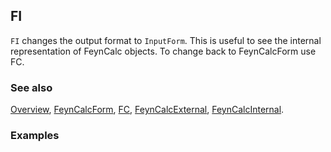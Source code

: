 ## FI

`FI` changes the output format to `InputForm`. This is useful to see the internal representation of FeynCalc objects. To change back to FeynCalcForm use FC.

### See also

[Overview](Extra/FeynCalc.md), [FeynCalcForm](FeynCalcForm.md), [FC](FC.md), [FeynCalcExternal](FeynCalcExternal.md), [FeynCalcInternal](FeynCalcInternal.md).

### Examples
